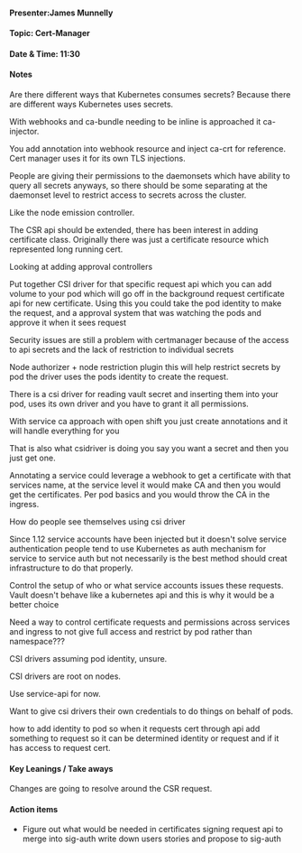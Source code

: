 #### Presenter:James Munnelly

#### Topic: Cert-Manager

#### Date & Time: 11:30

#### Notes

Are there different ways that Kubernetes consumes secrets? Because there are different ways Kubernetes uses secrets.

With webhooks and ca-bundle needing to be inline is approached it ca-injector.

You add annotation into webhook resource and inject ca-crt for reference.
Cert manager uses it for its own TLS injections.

People are giving their permissions to the daemonsets which have ability to query all secrets anyways, so there should
be some separating at the daemonset level to restrict access to secrets across the cluster.

Like the node emission controller.

The CSR api should be extended, there has been interest in adding certificate class.
Originally there was just a certificate resource which represented long running cert.

Looking at adding approval controllers

Put together CSI driver for that specific request api which you can add volume to your pod which will go off in the
background request certificate api for new certificate. Using this you could take the pod identity to make the request,
and a approval system that was watching the pods and approve it when it sees request

Security issues are still a problem with certmanager because of the access to api secrets and the lack of restriction
to individual secrets

Node authorizer + node restriction plugin this will help restrict secrets by pod the driver uses the pods identity to 
create the request.

There is a csi driver for reading vault secret and inserting them into your pod, uses its own driver and you have to
grant it all permissions.

With service ca approach with open shift you just create annotations and it will handle everything for you

That is also what csidriver is doing you say you want a secret and then you just get one.

Annotating a service could leverage a webhook to get a certificate with that services name, at the service level it
would make CA and then you would get the certificates. Per pod basics and you would throw the CA in the ingress.

How do people see themselves using csi driver

Since 1.12 service accounts have been injected but it doesn't solve service authentication
people tend to use Kubernetes as auth mechanism for service to service auth but not necessarily is the best method
should creat infrastructure to do that properly.

Control the setup of who or what service accounts issues these requests. Vault doesn't behave like a kubernetes api and
this is why it would be a better choice

Need a way to control certificate requests and permissions across services and ingress to not give full access and
restrict by pod rather than namespace???

CSI drivers assuming pod identity, unsure.

CSI drivers are root on nodes.

Use service-api for now.

Want to give csi drivers their own credentials to do things on behalf of pods.


how to add identity to pod so when it requests cert through api add something to request so it can be determined
identity or request and if it has access to request cert.

#### Key Leanings / Take aways
Changes are going to resolve around the CSR request.


#### Action items
- Figure out what would be needed in certificates signing request  api to merge into sig-auth write down users stories 
and propose to sig-auth

